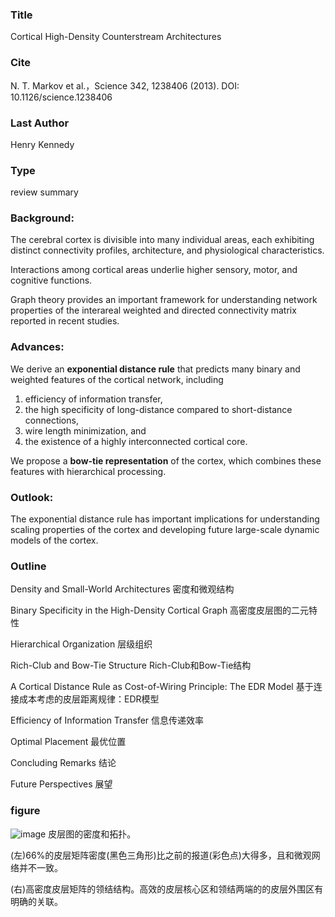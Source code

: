 ### Title
Cortical High-Density Counterstream Architectures
### Cite
N. T. Markov et al.，Science 342, 1238406 (2013). DOI: 10.1126/science.1238406
### Last Author
Henry Kennedy
### Type
review summary
### Background: 
The cerebral cortex is divisible into many individual areas, each exhibiting distinct connectivity profiles, architecture, and physiological characteristics. 

Interactions among cortical areas underlie higher sensory, motor, and cognitive functions. 

Graph theory provides an important framework for understanding network properties of the interareal weighted and directed connectivity matrix reported in recent studies.
### Advances: 
We derive an **exponential distance rule** that predicts many binary and weighted features of the cortical network, including 
1. efficiency of information transfer, 
2. the high specificity of long-distance compared to short-distance connections, 
3. wire length minimization, and 
4. the existence of a highly interconnected cortical core. 

We propose a **bow-tie representation** of the cortex, which combines these features with hierarchical processing.
### Outlook: 
The exponential distance rule has important implications for understanding scaling properties of the cortex and developing future large-scale dynamic models of the cortex.
### Outline
Density and Small-World Architectures 密度和微观结构

Binary Specificity in the High-Density Cortical Graph 高密度皮层图的二元特性

Hierarchical Organization 层级组织

Rich-Club and Bow-Tie Structure Rich-Club和Bow-Tie结构

A Cortical Distance Rule as Cost-of-Wiring Principle: The EDR Model 基于连接成本考虑的皮层距离规律：EDR模型

Efficiency of Information Transfer 信息传递效率

Optimal Placement 最优位置

Concluding Remarks 结论

Future Perspectives 展望
### figure
![image](https://user-images.githubusercontent.com/1751499/139733384-d4095e8c-5650-4d4f-9d27-1f0fa24d91db.png)
皮层图的密度和拓扑。

(左)66%的皮层矩阵密度(黑色三角形)比之前的报道(彩色点)大得多，且和微观网络并不一致。

(右)高密度皮层矩阵的领结结构。高效的皮层核心区和领结两端的的皮层外围区有明确的关联。

